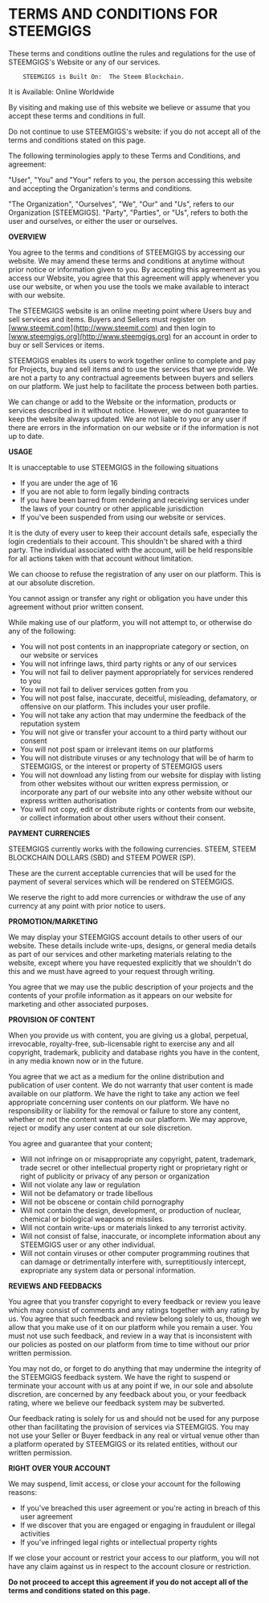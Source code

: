 # TERMS AND CONDITIONS FOR STEEMGIGS

These terms and conditions outline the rules and regulations for the use of STEEMGIGS&#39;s Website or any of our services.

        STEEMGIGS is Built On:  The Steem Blockchain.

 It is Available: Online Worldwide

By visiting and making use of this website we believe or assume that you accept these terms and conditions in full.

Do not continue to use STEEMGIGS&#39;s website:
if you do not accept all of the terms and conditions stated on this page.

The following terminologies apply to these Terms and Conditions, and agreement:

&quot;User&quot;, &quot;You&quot; and &quot;Your&quot; refers to you, the person accessing this website and accepting the Organization&#39;s terms and conditions.

&quot;The Organization&quot;, &quot;Ourselves&quot;, &quot;We&quot;, &quot;Our&quot; and &quot;Us&quot;, refers to our Organization [STEEMGIGS]. &quot;Party&quot;, &quot;Parties&quot;, or &quot;Us&quot;, refers to both the user and ourselves, or either the user or ourselves.



**OVERVIEW**

You agree to the terms and conditions of STEEMGIGS by accessing our website.
We may amend these terms and conditions at anytime without prior notice or information given to you. By accepting this agreement as you access our Website, you agree that this agreement will apply whenever you use our website, or when you use the tools we make available to interact with our website.

The STEEMGIGS website is an online meeting point where Users buy and sell services and items. Buyers and Sellers must register on [www.steemit.com](http://www.steemit.com) and then login to [www.steemgigs.org](http://www.steemgigs.org) for an account in order to buy or sell Services or items.

STEEMGIGS enables its users to work together online to complete and pay for Projects, buy and sell items and to use the services that we provide. We are not a party to any contractual agreements between buyers and sellers on our platform. We just help to facilitate the process between both parties.

We can change or add to the Website or the information, products or services described in it without notice. However, we do not guarantee to keep the website always updated. We are not liable to you or any user if there are errors in the information on our website or if the information is not up to date.

**USAGE**

It is unacceptable to use STEEMGIGS in the following situations

- If you are under the age of 16
- If you are not able to form legally binding contracts
- If you have been barred from rendering and receiving services under the laws of your country or other applicable jurisdiction
- If you&#39;ve been suspended from using our website or services.

It is the duty of every user to keep their account details safe, especially the login credentials to their account. This shouldn&#39;t be shared with a third party. The individual associated with the account, will be held responsible for all actions taken with that account without limitation.

We can choose to refuse the registration of any user on our platform. This is at our absolute discretion.

You cannot assign or transfer any right or obligation you have under this agreement without prior written consent.

While making use of our platform, you will not attempt to, or otherwise do any of the following:

- You will not post contents in an inappropriate category or section, on our website or services
- You will not infringe laws, third party rights or any of our services
- You will not fail to deliver payment appropriately for services rendered to you
- You will not fail to deliver services gotten from you
- You will not post false, inaccurate, deceitful, misleading, defamatory, or offensive on our platform. This includes your user profile.
- You will not take any action that may undermine the feedback of the reputation system
- You will not give or transfer your account to a third party without our consent
- You will not post spam or irrelevant items on our platforms
- You will not distribute viruses or any technology that will be of harm to STEEMGIGS, or the interest or property of STEEMGIGS users
- You will not download any listing from our website for display with listing from other websites without our written express permission, or incorporate any part of our website into any other website without our express written authorisation
-  You will not copy, edit or distribute rights or contents from our website, or collect information about other users without their consent.

**PAYMENT CURRENCIES**

STEEMGIGS currently works with the following currencies. STEEM, STEEM BLOCKCHAIN DOLLARS (SBD) and STEEM POWER (SP).

These are the current acceptable currencies that will be used for the payment of several services which will be rendered on STEEMGIGS.

We reserve the right to add more currencies or withdraw the use of any currency at any point with prior notice to users.

**PROMOTION/MARKETING**

We may display your STEEMGIGS account details to other users of our website. These details include write-ups, designs, or general media details as part of our services and other marketing materials relating to the website, except where you have requested explicitly that we shouldn&#39;t do this and we must have agreed to your request through writing.

You agree that we may use the public description of your projects and the contents of your profile information as it appears on our website for marketing and other associated purposes.



**PROVISION OF CONTENT**

When you provide us with content, you are giving us a global, perpetual, irrevocable, royalty-free, sub-licensable right to exercise any and all copyright, trademark, publicity and database rights you have in the content, in any media known now or in the future.

You agree that we act as a medium for the online distribution and publication of user content. We do not warranty that user content is made available on our platform. We have the right to take any action we feel appropriate concerning user contents on our platform. We have no responsibility or liability for the removal or failure to store any content, whether or not the content was made on our platform. We may approve, reject or modify any user content at our sole discretion.

You agree and guarantee that your content;

- Will not infringe on or misappropriate any copyright, patent, trademark, trade secret or other intellectual property right or proprietary right or right of publicity or privacy of any person or organization
- Will not violate any law or regulation
- Will not be defamatory or trade libellous
- Will not be obscene or contain child pornography
- Will not contain the design, development, or production of nuclear, chemical or biological weapons or missiles.
- Will not contain write-ups or materials linked to any terrorist activity.
- Will not consist of false, inaccurate, or incomplete information about any STEEMGIGS user or any other individual.
- Will not contain viruses or other computer programming routines that can damage or detrimentally interfere with, surreptitiously intercept, expropriate any system data or personal information.



**REVIEWS AND FEEDBACKS**

You agree that you transfer copyright to every feedback or review you leave which may consist of comments and any ratings together with any rating by us. You agree that such feedback and review belong solely to us, though we allow that you make use of it on our platform while you remain a user. You must not use such feedback, and review in a way that is inconsistent with our policies as posted on our platform from time to time without our prior written permission.

You may not do, or forget to do anything that may undermine the integrity of the STEEMGIGS feedback system. We have the right to suspend or terminate your account with us at any point if we, in our sole and absolute discretion, are concerned by any feedback about you, or your feedback rating, where we believe our feedback system may be subverted.

Our feedback rating is solely for us and should not be used for any purpose other than facilitating the provision of services via STEEMGIGS. You may not use your Seller or Buyer feedback in any real or virtual venue other than a platform operated by STEEMGIGS or its related entities, without our written permission.



**RIGHT OVER YOUR ACCOUNT**

We may suspend, limit access, or close your account for the following reasons:

- If you&#39;ve breached this user agreement or you&#39;re acting in breach of this user agreement
- If we discover that you are engaged or engaging in fraudulent or illegal activities
- If you&#39;ve infringed legal rights or intellectual property rights

If we close your account or restrict your access to our platform, you will not have any claim against us in respect to the account closure or restriction.



**Do not proceed to accept this agreement if you do not accept all of the terms and conditions stated on this page.**



